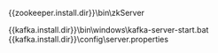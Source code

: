 {{zookeeper.install.dir}}\bin\zkServer

{{kafka.install.dir}}\bin\windows\kafka-server-start.bat {{kafka.install.dir}}\config\server.properties
